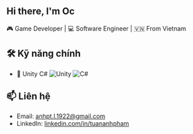 
## **Hi there, I'm Oc**

🎮 Game Developer | 💻 Software Engineer | 🇻🇳 From Vietnam  
  
## 🛠️ Kỹ năng chính
- 🧩 Unity C# ![Unity](https://img.shields.io/badge/Unity-blue?logo=unity) ![C#](https://img.shields.io/badge/C%23-8.0-blueviolet?logo=csharp)

## 📫 Liên hệ

- Email: anhpt.l.1922@gmail.com  
- LinkedIn: [linkedin.com/in/tuananhpham](https://www.linkedin.com/in/anh-ph%E1%BA%A1m-395113211/)
  

<!--
**ocainsakai/ocainsakai** is a ✨ _special_ ✨ repository because its `README.md` (this file) appears on your GitHub profile.

Here are some ideas to get you started:

- 🔭 I’m currently working on ...
- 🌱 I’m currently learning ...
- 👯 I’m looking to collaborate on ...
- 🤔 I’m looking for help with ...
- 💬 Ask me about ...
- 📫 How to reach me: ...
- 😄 Pronouns: ...
- ⚡ Fun fact: ...
-->
